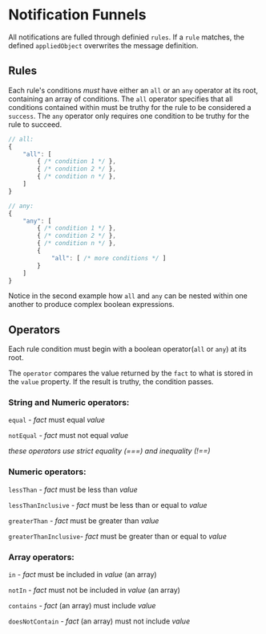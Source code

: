 # Notification Funnels
All notifications are fulled through definied ```rules```. If a ```rule``` matches, the defined ```appliedObject``` overwrites the message definition.

## Rules

Each rule's conditions *must* have either an `all` or an `any` operator at its root, containing an array of conditions.  The `all` operator specifies that all conditions contained within must be truthy for the rule to be considered a `success`.  The `any` operator only requires one condition to be truthy for the rule to succeed.

```js
// all:
{
    "all": [
        { /* condition 1 */ },
        { /* condition 2 */ },
        { /* condition n */ },
    ]
}

// any:
{
    "any": [
        { /* condition 1 */ },
        { /* condition 2 */ },
        { /* condition n */ },
        {
            "all": [ /* more conditions */ ]
        }
    ]
}
```

Notice in the second example how `all` and `any` can be nested within one another to produce complex boolean expressions.

## Operators

Each rule condition must begin with a boolean operator(```all``` or ```any```) at its root.

The ```operator``` compares the value returned by the ```fact``` to what is stored in the ```value``` property.  If the result is truthy, the condition passes.

### String and Numeric operators:

  ```equal``` - _fact_ must equal _value_

  ```notEqual```  - _fact_ must not equal _value_

  _these operators use strict equality (===) and inequality (!==)_

### Numeric operators:

  ```lessThan``` - _fact_ must be less than _value_

  ```lessThanInclusive``` - _fact_ must be less than or equal to _value_

  ```greaterThan``` - _fact_ must be greater than _value_

  ```greaterThanInclusive```- _fact_ must be greater than or equal to _value_

### Array operators:

  ```in```  - _fact_ must be included in _value_ (an array)

  ```notIn```  - _fact_ must not be included in _value_ (an array)

  ```contains```  - _fact_ (an array) must include _value_

  ```doesNotContain```  - _fact_ (an array) must not include _value_

  
